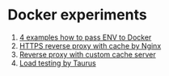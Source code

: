 # Docker experiments

1. [4 examples how to pass ENV to Docker](./pass-env/README.md)
2. [HTTPS reverse proxy with cache by Nginx](reverse-proxy-nginx/README.md)
3. [Reverse proxy with custom cache server](reverse-proxy-custom/README.md)
4. [Load testing by Taurus](./taurus/README.md)